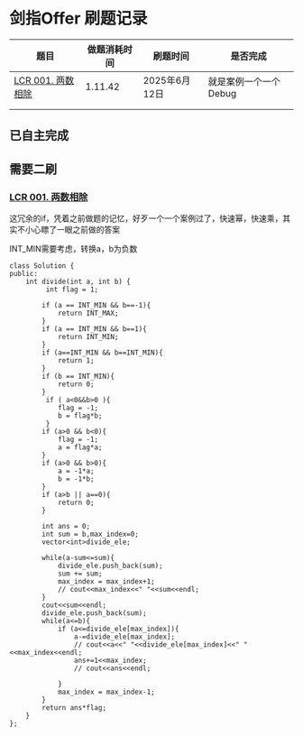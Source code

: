 # 剑指Offer 刷题记录

| 题目                                                      | 做题消耗时间 | 刷题时间      | 是否完成              |
| --------------------------------------------------------- | ------------ | ------------- | --------------------- |
| [LCR 001. 两数相除](https://leetcode.cn/problems/xoh6Oh/) | 1.11.42      | 2025年6月12日 | 就是案例一个一个Debug |
|                                                           |              |               |                       |
|                                                           |              |               |                       |

## 已自主完成



## 需要二刷

### [LCR 001. 两数相除](https://leetcode.cn/problems/xoh6Oh/)

这冗余的if，凭着之前做题的记忆，好歹一个一个案例过了，快速幂，快速乘，其实不小心瞟了一眼之前做的答案

INT_MIN需要考虑，转换a，b为负数

```
class Solution {
public:
    int divide(int a, int b) {
         int flag = 1;
        
        if (a == INT_MIN && b==-1){
            return INT_MAX;
        }
        if (a == INT_MIN && b==1){
            return INT_MIN;
        }
        if (a==INT_MIN && b==INT_MIN){
            return 1;
        }
        if (b == INT_MIN){
            return 0;
        }
         if ( a<0&&b>0 ){
            flag = -1;
            b = flag*b;
         }
        if (a>0 && b<0){
            flag = -1;
            a = flag*a;
        }
        if (a>0 && b>0){
            a = -1*a;
            b = -1*b;
        }
        if (a>b || a==0){
            return 0;
        }
       
        int ans = 0;
        int sum = b,max_index=0;
        vector<int>divide_ele;
        
        while(a-sum<=sum){
            divide_ele.push_back(sum);
            sum += sum;
            max_index = max_index+1;
            // cout<<max_index<<" "<<sum<<endl;
        }
        cout<<sum<<endl;
        divide_ele.push_back(sum);
        while(a<=b){
            if (a<=divide_ele[max_index]){
                a-=divide_ele[max_index];
                // cout<<a<<" "<<divide_ele[max_index]<<" "<<max_index<<endl;
                ans+=1<<max_index;
                // cout<<ans<<endl;
                
            }
            max_index = max_index-1;
        }
        return ans*flag;
    }
};
```

